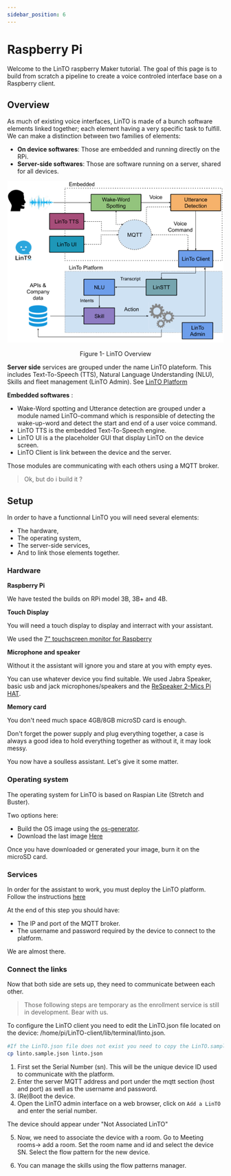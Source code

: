 ```yaml
---
sidebar_position: 6
---
```

# Raspberry Pi
Welcome to the LinTO raspberry Maker tutorial.
The goal of this page is to build from scratch a pipeline to create a voice controled interface base on a Raspberry client.

## Overview
As much of existing voice interfaces, LinTO is made of a bunch software elements linked together; each element having a very specific task to fulfill.
We can make a distinction between two families of elements:
* **On device softwares**: Those are embedded and running directly on the RPi.
* **Server-side softwares**: Those are software running on a server, shared for all devices.

![overview](/docs/overview_en.png)
<center> Figure 1- LinTO Overview</center>

**Server side** services are grouped under the name LinTO plateform. This includes Text-To-Speech (TTS), Natural Language Understanding (NLU), Skills and fleet management (LinTO Admin). See [LinTO Platform](infra)

**Embedded softwares** :

* Wake-Word spotting and Utterance detection are grouped under a module named LinTO-command which is responsible of detecting the wake-up-word and detect the start and end of a user voice command.
* LinTO TTS is the embedded Text-To-Speech engine.
* LinTO UI is a the placeholder GUI that display LinTO on the device screen.
* LinTO Client is link between the device and the server.

Those modules are communicating with each others using a MQTT broker.

> Ok, but do i build it ?

## Setup
In order to have a functionnal LinTO you will need several elements:

* The hardware,
* The operating system,
* The server-side services,
* And to link those elements together.

### Hardware

**Raspberry Pi** 

We have tested the builds on RPi model 3B, 3B+ and 4B.

**Touch Display**

You will need a touch display to display and interract with your assistant.

We used the [7" touchscreen monitor for Raspberry](https://www.raspberrypi.org/products/raspberry-pi-touch-display/)

**Microphone and speaker**

Without it the assistant will ignore you and stare at you with empty eyes.

You can use whatever device you find suitable. We used Jabra Speaker, basic usb and jack microphones/speakers and the [ReSpeaker 2-Mics Pi HAT](http://wiki.seeedstudio.com/ReSpeaker_2_Mics_Pi_HAT/).

**Memory card**

You don't need much space 4GB/8GB microSD card is enough.

Don't forget the power supply and plug everything together, a case is always a good idea to hold everything together as without it, it may look messy.

You now have a soulless assistant. Let's give it some matter.

### Operating system
The operating system for LinTO is based on Raspian Lite (Stretch and Buster).

Two options here:

* Build the OS image using the [os-generator](client/osgenerator).
* Download the last image [Here](client)

Once you have downloaded or generated your image, burn it on the microSD card.

### Services
In order for the assistant to work, you must deploy the LinTO platform.
Follow the instructions [here](https://github.com/LinTO-ai/LinTO-platform-stack)

At the end of this step you should have:
- The IP and port of the MQTT broker.
- The username and password required by the device to connect to the platform.

We are almost there.

### Connect the links
Now that both side are sets up, they need to communicate between each other.

> Those following steps are temporary as the enrollment service is still in development. Bear with us.

To configure the LinTO client you need to edit the LinTO.json file located on the device: /home/pi/LinTO-client/lib/terminal/linto.json.
```bash
#If the LinTO.json file does not exist you need to copy the LinTO.sample.json file.
cp linto.sample.json linto.json
```

1. First set the Serial Number (sn). This will be the unique device ID used to communicate with the platform.
2. Enter the server MQTT address and port under the mqtt section (host and port) as well as the username and password.
3. (Re)Boot the device. 
4. Open the LinTO admin interface on a web browser, click on  `Add a LinTO` and enter the serial number.

The device should appear under "Not Associated LinTO"

5. Now, we need to associate the device with a room. Go to Meeting rooms-> add a room. Set the room name and id and select the device SN. Select the flow pattern for the new device.

6. You can manage the skills using the flow patterns manager.
